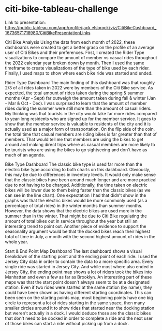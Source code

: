 # citi-bike-tableau-challenge

Link to presentation: https://public.tableau.com/app/profile/jack.elsbrock/viz/CitiBikeDashboard_16736571718980/CitiBikePresentationLinks

Citi Bike Analysis
Using the data from each month of 2022, these dashboards were created to get a better grasp on the profile of an average user of Citi Bikes and their preferences. First, I created the Rider Type visualizations to compare the amount of member vs casual rides throughout the 2022 calendar year broken down by month. Then I used the same timeframe to create visualizations of the type of bike used by each rider. Finally, I used maps to show where each bike ride was started and ended.


Rider Type Dashboard
The main finding of this dashboard was that roughly 2/3 of all rides taken in 2022 were by members of the Citi Bike service. As expected, the total amount of rides taken during the spring & summer months (Apr - Sept) far outweigh the amount taken during fall & winter (Jan - Mar & Oct - Dec). I was surprised to learn that the amount of member rides during the summer were still more than the amount of casual riders. My thinking was that tourists in the city would take far more rides compared to year-long residents who are signed up for the member service. It goes to show that the member service is valuable to residents of the city and it is actually used as a major form of transportation. On the flip side of the coin, the total time that casual members are riding bikes is far greater than that of members. That would tell me that members are using the bikes to get around and making direct trips where as casual members are more likely to be tourists who are using the bikes to go sightseeing and don't have as much of an agenda.


Bike Type Dashboard
The classic bike type is used far more than the electric bike type according to both charts on this dashboard. Obviously, this may be due to differences in inventory levels. It would only make sense that the classic bikes have been around much longer and are more practical due to not having to be charged. Additionally, the time taken on electric bikes will be lower due to them being faster than the classic bikes (as we can see in the line chart). One expectation I had that didn't show in the graphs was that the electric bikes would be more commonly used (as a percentage of total rides) in the winter months than summer months. However, the data shows that the electric bikes are used more in the summer than in the winter. That might be due to Citi Bike regulating the amount of total bikes out in service throughout the year but still an interesting trend to point out. Another piece of evidence to support the seasonality argument would be that the docked bikes reach their highest total of time in July, a month with the second highest amount of rides in the whole year.


Start & End Point Map Dashboard
The last dashboard shows a visual breakdown of the starting point and the ending point of each ride. I used the Jersey City data in order to contain the data to a more specific area. Every single ride was started in Jersey City. And while most where also ended in Jersey City, the ending point map shows a lot of riders took the bikes into Manhattan and even a few as far as Brooklyn. An interesting part of these maps was that the start point doesn't always seem to be at a designated station. Even if two rides were started at the same station (by name), they could have been shown as having different starting coordinates. This can been seen on the starting points map; most beginning points have one big circle to represent a lot of rides starting in the same space, then many smaller circles around it to show rides that started near the docking station but weren't actually in a dock. I would deduce those are the classic bikes that don't need to be docked in order to complete a ride and the next user of those bikes can start a ride without picking up from a dock.